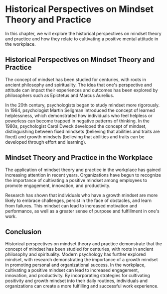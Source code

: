 Historical Perspectives on Mindset Theory and Practice
==============================================================================================================================

In this chapter, we will explore the historical perspectives on mindset theory and practice and how they relate to cultivating a positive mental attitude in the workplace.

Historical Perspectives on Mindset Theory and Practice
------------------------------------------------------

The concept of mindset has been studied for centuries, with roots in ancient philosophy and spirituality. The idea that one's perspective and attitude can impact their experiences and outcomes has been explored by philosophers such as Epictetus and Marcus Aurelius.

In the 20th century, psychologists began to study mindset more rigorously. In 1964, psychologist Martin Seligman introduced the concept of learned helplessness, which demonstrated how individuals who feel helpless or powerless can become trapped in negative patterns of thinking. In the 1980s, psychologist Carol Dweck developed the concept of mindset, distinguishing between fixed mindsets (believing that abilities and traits are fixed) and growth mindsets (believing that abilities and traits can be developed through effort and learning).

Mindset Theory and Practice in the Workplace
--------------------------------------------

The application of mindset theory and practice in the workplace has gained increasing attention in recent years. Organizations have begun to recognize the importance of cultivating a positive mindset among employees to promote engagement, innovation, and productivity.

Research has shown that individuals who have a growth mindset are more likely to embrace challenges, persist in the face of obstacles, and learn from failures. This mindset can lead to increased motivation and performance, as well as a greater sense of purpose and fulfillment in one's work.

Conclusion
----------

Historical perspectives on mindset theory and practice demonstrate that the concept of mindset has been studied for centuries, with roots in ancient philosophy and spirituality. Modern psychology has further explored mindset, with research demonstrating the importance of a growth mindset in promoting personal and organizational success. In the workplace, cultivating a positive mindset can lead to increased engagement, innovation, and productivity. By incorporating strategies for cultivating positivity and growth mindset into their daily routines, individuals and organizations can create a more fulfilling and successful work experience.
